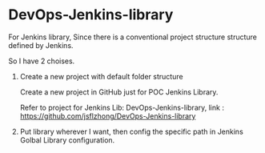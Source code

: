 # DevOps-Jenkins-library

For Jenkins library,  Since there is a conventional project structure structure defined by Jenkins.

So I have 2 choises.

1. Create a new project with default folder structure

    Create a new project in GitHub just for POC Jenkins Library.

    Refer to project for Jenkins Lib: DevOps-Jenkins-library, link : https://github.com/jsflzhong/DevOps-Jenkins-library


2. Put library wherever I want, then config the specific path in Jenkins Golbal Library configuration.

    

